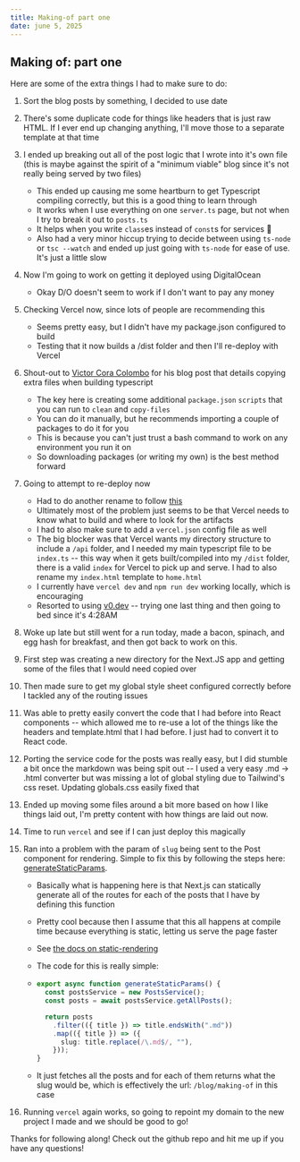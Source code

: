 ```yaml
---
title: Making-of part one
date: june 5, 2025
---
```


## Making of: part one

Here are some of the extra things I had to make sure to do:

1. Sort the blog posts by something, I decided to use date
2. There's some duplicate code for things like headers that is just raw HTML. If I ever end up changing anything, I'll move those to a separate template at that time
3. I ended up breaking out all of the post logic that I wrote into it's own file (this is maybe against the spirit of a "minimum viable" blog since it's not really being served by two files)
   - This ended up causing me some heartburn to get Typescript compiling correctly, but this is a good thing to learn through
   - It works when I use everything on one `server.ts` page, but not when I try to break it out to `posts.ts`
   - It helps when you write `class`es instead of `const`s for services 🤦
   - Also had a very minor hiccup trying to decide between using `ts-node` or `tsc --watch` and ended up just going with `ts-node` for ease of use. It's just a little slow
4. Now I'm going to work on getting it deployed using DigitalOcean
   - Okay D/O doesn't seem to work if I don't want to pay any money
5. Checking Vercel now, since lots of people are recommending this
   - Seems pretty easy, but I didn't have my package.json configured to build
   - Testing that it now builds a /dist folder and then I'll re-deploy with Vercel
6. Shout-out to [Victor Cora Colombo](https://vccolombo.github.io/blog/tsc-how-to-copy-non-typescript-files-when-building/) for his blog post that details copying extra files when building typescript
   - The key here is creating some additional `package.json` `scripts` that you can run to `clean` and `copy-files`
   - You can do it manually, but he recommends importing a couple of packages to do it for you
   - This is because you can't just trust a bash command to work on any environment you run it on
   - So downloading packages (or writing my own) is the best method forward
7. Going to attempt to re-deploy now
   - Had to do another rename to follow [this](https://vercel.com/guides/using-express-with-vercel#standalone-express)
   - Ultimately most of the problem just seems to be that Vercel needs to know what to build and where to look for the artifacts
   - I had to also make sure to add a `vercel.json` config file as well
   - The big blocker was that Vercel wants my directory structure to include a `/api` folder, and I needed my main typescript file to be `index.ts` -- this way when it gets built/compiled into my `/dist` folder, there is a valid `index` for Vercel to pick up and serve. I had to also rename my `index.html` template to `home.html`
   - I currently have `vercel dev` and `npm run dev` working locally, which is encouraging
   - Resorted to using [v0.dev](https://v0.dev/chat/9a7yg5uqO57) -- trying one last thing and then going to bed since it's 4:28AM
8. Woke up late but still went for a run today, made a bacon, spinach, and egg hash for breakfast, and then got back to work on this.
9. First step was creating a new directory for the Next.JS app and getting some of the files that I would need copied over
10. Then made sure to get my global style sheet configured correctly before I tackled any of the routing issues
11. Was able to pretty easily convert the code that I had before into React components -- which allowed me to re-use a lot of the things like the headers and template.html that I had before. I just had to convert it to React code.
12. Porting the service code for the posts was really easy, but I did stumble a bit once the markdown was being spit out -- I used a very easy .md -> .html converter but was missing a lot of global styling due to Tailwind's css reset. Updating globals.css easily fixed that
13. Ended up moving some files around a bit more based on how I like things laid out, I'm pretty content with how things are laid out now.
14. Time to run `vercel` and see if I can just deploy this magically
15. Ran into a problem with the param of `slug` being sent to the Post component for rendering. Simple to fix this by following the steps here: [generateStaticParams](https://nextjs.org/docs/app/api-reference/functions/generate-static-params).

    - Basically what is happening here is that Next.js can statically generate all of the routes for each of the posts that I have by defining this function
    - Pretty cool because then I assume that this all happens at compile time because everything is static, letting us serve the page faster
    - See [the docs on static-rendering](https://nextjs.org/docs/app/getting-started/partial-prerendering#static-rendering)
    - The code for this is really simple:
    - ```typescript
      export async function generateStaticParams() {
        const postsService = new PostsService();
        const posts = await postsService.getAllPosts();

        return posts
          .filter(({ title }) => title.endsWith(".md"))
          .map(({ title }) => ({
            slug: title.replace(/\.md$/, ""),
          }));
      }
      ```

    - It just fetches all the posts and for each of them returns what the slug would be, which is effectively the url: `/blog/making-of` in this case

16. Running `vercel` again works, so going to repoint my domain to the new project I made and we should be good to go!

Thanks for following along! Check out the github repo and hit me up if you have any questions!
